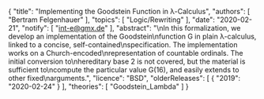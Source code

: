 {
    "title": "Implementing the Goodstein Function in &lambda;-Calculus",
    "authors": [
        "Bertram Felgenhauer"
    ],
    "topics": [
        "Logic/Rewriting"
    ],
    "date": "2020-02-21",
    "notify": [
        "int-e@gmx.de"
    ],
    "abstract": "\nIn this formalization, we develop an implementation of the Goodstein\nfunction G in plain &lambda;-calculus, linked to a concise, self-contained\nspecification. The implementation works on a Church-encoded\nrepresentation of countable ordinals. The initial conversion to\nhereditary base 2 is not covered, but the material is sufficient to\ncompute the particular value G(16), and easily extends to other fixed\narguments.",
    "licence": "BSD",
    "olderReleases": [
        {
            "2019": "2020-02-24"
        }
    ],
    "theories": [
        "Goodstein_Lambda"
    ]
}